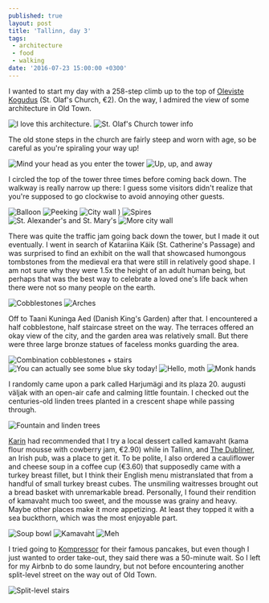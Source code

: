 ```yaml
---
published: true
layout: post
title: 'Tallinn, day 3'
tags:
 - architecture
 - food
 - walking
date: '2016-07-23 15:00:00 +0300'
---
```

I wanted to start my day with a 258-step climb up to the top of [Oleviste Kogudus](http://www.oleviste.ee) (St. Olaf's Church, €2). On the way, I admired the view of some architecture in Old Town.

<!--more-->

![I love this architecture.]({{site.baseurl}}/images/2016/07/23/tallinn-day-3/oldtown-morning.jpeg)
![St. Olaf's Church tower info]({{site.baseurl}}/images/2016/07/23/tallinn-day-3/stolafs-info.jpeg)

The old stone steps in the church are fairly steep and worn with age, so be careful as you're spiraling your way up! 

![Mind your head as you enter the tower]({{site.baseurl}}/images/2016/07/23/tallinn-day-3/stolafs-entrance.jpeg)
![Up, up, and away]({{site.baseurl}}/images/2016/07/23/tallinn-day-3/stolafs-upward.jpeg)

I circled the top of the tower three times before coming back down. The walkway is really narrow up there: I guess some visitors didn't realize that you're supposed to go clockwise to avoid annoying other guests.

![Balloon]({{site.baseurl}}/images/2016/07/23/tallinn-day-3/stolafs-balloon.jpeg)
![Peeking]({{site.baseurl}}/images/2016/07/23/tallinn-day-3/stolafs-peeking.jpeg)
![City wall]({{site.baseurl}}/images/2016/07/23/tallinn-day-3/stolafs-citywall.jpeg)
)
![Spires]({{site.baseurl}}/images/2016/07/23/tallinn-day-3/stolafs-spires.jpeg)
![St. Alexander's and St. Mary's]({{site.baseurl}}/images/2016/07/23/tallinn-day-3/stolafs-otherchurches.jpeg)
![More city wall]({{site.baseurl}}/images/2016/07/23/tallinn-day-3/stolafs-morecitywall.jpeg)

There was quite the traffic jam going back down the tower, but I made it out eventually. I went in search of Katariina Käik (St. Catherine's Passage) and was surprised to find an exhibit on the wall that showcased humongous tombstones from the medieval era that were still in relatively good shape. I am not sure why they were 1.5x the height of an adult human being, but perhaps that was the best way to celebrate a loved one's life back when there were not so many people on the earth.

![Cobblestones]({{site.baseurl}}/images/2016/07/23/tallinn-day-3/stcatherines-cobblestones.jpeg)
![Arches]({{site.baseurl}}/images/2016/07/23/tallinn-day-3/stcatherines-arches.jpeg)

Off to Taani Kuninga Aed (Danish King's Garden) after that. I encountered a half cobblestone, half staircase street on the way. The terraces offered an okay view of the city, and the garden area was relatively small. But there were three large bronze statues of faceless monks guarding the area.

![Combination cobblestones + stairs]({{site.baseurl}}/images/2016/07/23/tallinn-day-3/danishking-stairs.jpeg)
![You can actually see some blue sky today!]({{site.baseurl}}/images/2016/07/23/tallinn-day-3/danishking-terrace.jpeg)
![Hello, moth]({{site.baseurl}}/images/2016/07/23/tallinn-day-3/danishking-moth.jpeg)
![Monk hands]({{site.baseurl}}/images/2016/07/23/tallinn-day-3/danishking-monk.jpeg)

I randomly came upon a park called Harjumägi and its plaza 20. augusti väljak with an open-air cafe and calming little fountain. I checked out the centuries-old linden trees planted in a crescent shape while passing through.

![Fountain and linden trees]({{site.baseurl}}/images/2016/07/23/tallinn-day-3/harjumagi-fountain.jpeg)

[Karin](/a-day-with-karin) had recommended that I try a local dessert called kamavaht (kama flour mousse with cowberry jam, €2.90) while in Tallinn, and [The Dubliner](http://www.villemipubid.ee/dubliner/), an Irish pub, was a place to get it. To be polite, I also ordered a cauliflower and cheese soup in a coffee cup (€3.60) that supposedly came with a turkey breast fillet, but I think their English menu mistranslated that from a handful of small turkey breast cubes. The unsmiling waitresses brought out a bread basket with unremarkable bread. Personally, I found their rendition of kamavaht much too sweet, and the mousse was grainy and heavy. Maybe other places make it more appetizing. At least they topped it with a sea buckthorn, which was the most enjoyable part.

![Soup bowl]({{site.baseurl}}/images/2016/07/23/tallinn-day-3/dubliner-soup.jpeg)
![Kamavaht]({{site.baseurl}}/images/2016/07/23/tallinn-day-3/dubliner-kamavaht.jpeg)
![Meh]({{site.baseurl}}/images/2016/07/23/tallinn-day-3/dubliner-receipt.jpeg)

I tried going to [Kompressor](http://kompressorpub.ee/menuu/?lang=en) for their famous pancakes, but even though I just wanted to order take-out, they said there was a 50-minute wait. So I left for my Airbnb to do some laundry, but not before encountering another split-level street on the way out of Old Town.

![Split-level stairs]({{site.baseurl}}/images/2016/07/23/tallinn-day-3/oldtown-splitstairs.jpeg)
